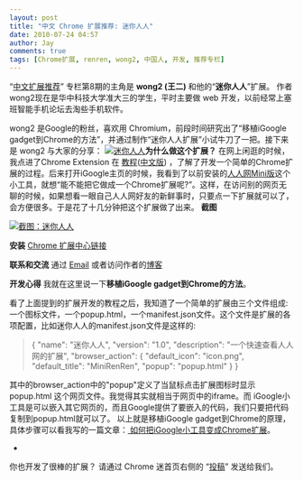 ```yaml
---
layout: post
title: "中文 Chrome 扩展推荐: 迷你人人"
date: 2010-07-24 04:57
author: Jay
comments: true
tags: [Chrome扩展, renren, wong2, 中国人, 开发, 推荐专栏]
---
```

“<a href="http://www.chromi.org/archives/tag/zhuanlan" target="_blank">中文扩展推荐</a>” 专栏第8期的主角是 **wong2 (王二)** 和他的“**迷你人人**”扩展。
作者 wong2现在是华中科技大学准大三的学生，平时主要做 web 开发，以前经常上塞班智能手机论坛去淘些手机软件。

wong2 是Google的粉丝，喜欢用 Chromium，前段时间研究出了“移植iGoogle gadget到Chrome的方法”，并通过制作“迷你人人扩展”小试牛刀了一把。接下来是 wong2 与大家的分享：
<a href="https://chrome.google.com/extensions/detail/emakkilalakigbnhmgiofdappaihided">![](http://img.chromi.org/2010/07/minirenren-icon.png "迷你人人")</a>**为什么做这个扩展？**
在网上闲逛的时候，我点进了Chrome Extension 在 [教程](http://code.google.com/chrome/extensions/getstarted.html)(<a title="入门" href="https://wave.google.com/wave/waveref/googlewave.com/w+2vxavm2FK" target="_blank">中文版</a>) ，了解了开发一个简单的Chrome扩展的过程。后来打开iGoogle主页的时候，我看到了以前安装的<a href="http://www.google.com.hk/ig/directory?hl=zh-CN&amp;type=gadgets&amp;url=www.google.com/ig/modules/chinagadgets/renren/renren.xml" target="_blank">人人网Mini版</a>这个小工具，就想“能不能把它做成一个Chrome扩展呢?”。这样，在访问别的网页无聊的时候，如果想看一眼自己人人网好友的新鲜事时，只要点一下扩展就可以了，会方便很多。于是花了十几分钟把这个扩展做了出来。
**截图**

<a href="https://chrome.google.com/extensions/detail/emakkilalakigbnhmgiofdappaihided">![](http://img.chromi.org/2010/07/minirenren1.png "截图：迷你人人")</a>

**安装**
[Chrome 扩展中心链接](https://chrome.google.com/extensions/detail/emakkilalakigbnhmgiofdappaihided)

**联系和交流**
通过 [Email](mailto:wonderfuly@gmail.com) 或者访问作者的<a href="http://wong2.cn/" target="_blank">博客</a>

**开发心得**
我就在这里说一下**移植iGoogle gadget到Chrome的方法**。
<!--more-->
看了上面提到的扩展开发的教程之后，我知道了一个简单的扩展由三个文件组成: 一个图标文件，一个popup.html，一个manifest.json文件。这个文件是扩展的各项配置，比如迷你人人的manifest.json文件是这样的:


>{
"name": "迷你人人",
"version": "1.0",
"description": "一个快速查看人人网的扩展",
"browser_action": {
"default_icon": "icon.png",
"default_title": "MiniRenRen",
"popup": "popup.html"
}
}


其中的browser_action中的"popup"定义了当鼠标点击扩展图标时显示 popup.html 这个网页文件。我觉得其实就相当于网页中的iframe。而 iGoogle小工具是可以嵌入其它网页的，而且Google提供了要嵌入的代码，我们只要把代码复制到popup.html就可以了。
以上就是移植iGoogle gadget到Chrome的原理，具体步骤可以看我写的一篇文章：<a href="http://wong2.cn/?p=194" target="_blank"> 如何把iGoogle小工具变成Chrome扩展</a>。

-

你也开发了很棒的扩展？ 请通过 Chrome 迷首页右侧的 “<a title="投稿给 Chrome 迷" href="http://www.chromi.org/submit" target="_blank">投稿</a>” 发送给我们。
